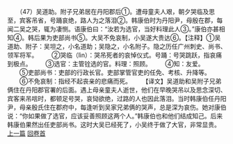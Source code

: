 　　（47）吴道助。附子兄弟居在丹阳郡后①。遭母童夫人艰，朝夕哭临及思至，宾客吊省，号踊哀绝，路人为之落泪②。韩康伯时为丹阳尹，母殷在郡，每闻二吴之哭，辄为凄恻。语康伯曰：“汝若为选官，当好料理此人③。”康伯亦甚相知④。韩后果为吏部尚书⑤。大吴不免哀制，小吴遂大贵达⑥。【注释】①吴道助、附子：吴坦之，小名道助；吴隐之，小名附子。隐之历任广州刺史、尚书、领军将军。
　　②哭临（lìn）：哭吊死者的哀悼仪式。号踊：号哭跳跃，指哀痛到极点。
　　③选官：主管铨选的官。料理：照顾。
　　④知：友爱。
　　⑤吏部尚书：吏部的行政长官。吏部掌管官吏的任免、考核、升降等。
　　⑥不免哀制：指经不起丧亲的悲痛而死。
　　【译文】吴道助和吴附子兄弟俩住在丹阳郡官署的后面。遇上母亲童夫人逝世，他们在早晚哭吊以及思念深切、宾客来吊唁时，都顿足号哭，哀恸欲绝，过路的人也因此落泪。当时韩康伯任丹阳尹，母亲殷氏住在郡府中，每逢听到吴家兄弟俩的哭声，总是深为哀伤。她对康伯说：“你如果做了选官，应该妥善照顾这两个人。”韩康伯也和他们结成知己。后来韩康伯果然出任吏部尚书。这时大吴已经死了，小吴终于做了大官，非常显贵。
<br>[上一篇](01_46) [回卷首](01_00)  
